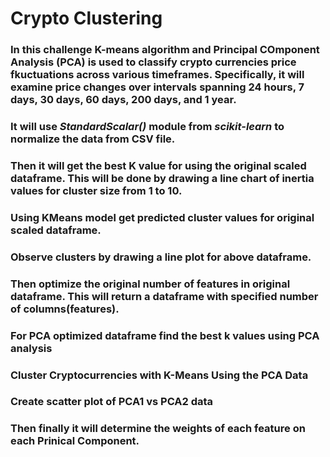 # Crypto Clustering 

### In this challenge K-means algorithm and Principal COmponent Analysis (PCA) is used to classify crypto currencies price fkuctuations across various timeframes. Specifically, it will examine price changes over intervals spanning 24 hours, 7 days, 30 days, 60 days, 200 days, and 1 year.

### It will use ***StandardScalar()*** module from ***scikit-learn*** to normalize the data from CSV file. 
### Then it will get the best K value for using the original scaled dataframe. This will be done by drawing a line chart of inertia values for cluster size from 1 to 10. 
### Using KMeans model get predicted cluster values for original scaled dataframe. 
### Observe clusters by drawing a line plot for above dataframe.
### Then optimize the original number of features in original dataframe. This will return a dataframe with specified number of columns(features).
### For PCA optimized dataframe find the best k values using PCA analysis
### Cluster Cryptocurrencies with K-Means Using the PCA Data
### Create scatter plot of PCA1 vs PCA2 data
### Then finally it will determine the weights of each feature on each Prinical Component. 

